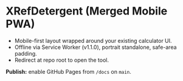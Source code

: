 # XRefDetergent (Merged Mobile PWA)

- Mobile-first layout wrapped around your existing calculator UI.
- Offline via Service Worker (v1.1.0), portrait standalone, safe-area padding.
- Redirect at repo root to open the tool.

**Publish:** enable GitHub Pages from `/docs` on `main`.
